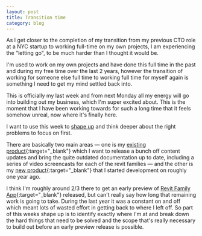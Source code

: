 ```yaml
---
layout: post
title: Transition time
category: blog
---
```


As I get closer to the completion of my transition from my previous CTO role at a NYC startup to working full-time on my own projects, I am experiencing the "letting go", to be much harder than I thought it would be.

I'm used to work on my own projects and have done this full time in the past and during my free time over the last 2 years, however the transition of working for someone else full time to working full time for myself again is something I need to get my mind settled back into.

This is officially my last week and from next Monday all my energy will go into building out my business, which I'm super excited about. This is the moment that I have been working towards for such a long time that it feels somehow unreal, now where it's finally here.

I want to use this week to [shape up](https://basecamp.com/shapeup) and think deeper about the right problems to focus on first.

There are basically two main areas — one is my [existing product](https://revit-content.com){:target="_blank"} which I want to release a bunch off content updates and bring the quite outdated documentation up to date, including a series of video screencasts for each of the revit families — and the other is my [new product](https://revitfamily.app){:target="_blank"} that I started development on roughly one year ago.

I think I'm roughly around 2/3 there to get an early preview of [Revit Family App](https://revitfamily.app){:target="_blank"} released, but can't really say how long that remaining work is going to take. During the last year it was a constant on and off which meant lots of wasted effort in getting back to where I left off. So part of this weeks shape up is to identify exactly where I'm at and break down the hard things that need to be solved and the scope that's really necessary to build out before an early preview release is possible.